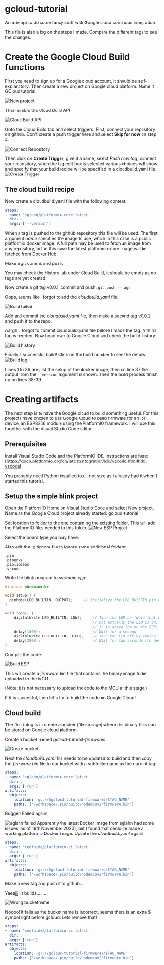 # gcloud-tutorial
An attempt to do some fancy stuff with Google cloud continous integration.

This file is also a log on the steps I made. Compare the different tags to see the changes.

# Create the Google Cloud Build functions
First you need to sign up for a Google cloud account, it should be self-explanatory.
Then create a new project on Google cloud platform. Name it GCloud tutorial.

![New project](img/new_project.png)

Then enable the Cloud Build API

![Cloud Build API](img/cloud_build_api.png)

Goto the Cloud Build tab and select triggers. First, connect your repository on github. Don't create a push trigger here and select **Skip for now** on step 4.

![Connect Repository](img/connect_repository.png)

Then click on **Create Trigger**, give it a name, select *Push new tag*, connect your repository, when the tag edit box is selected various choices will show and specify that your build recipe will be specified in a cloudbuild.yaml file.
![Create Trigger](img/create_trigger.png)

## The cloud build recipe
Now create a cloudbuild.yaml file with the following content:
```yaml
steps:
- name: 'sglahn/platformio-core:latest'  
  dir: .
  args: ['--version']
```
When a tag is pushed to the github repository this file will be used. The first argument *name* specifies the image to use, which in this case is a public platformio docker image. A full path may be used to fetch an image from any repository, but in this case the latest platformio-core image will be fetched from Docker Hub.

Make a git commit and push.

You may check the History tab under Cloud Build, it should be empty as no tags are yet created.

Now create a git tag v0.0.1, commit and push. ``git push --tags``

Oops, seems like I forgot to add the *cloudbuild.yaml* file!

![Build failed](img/build_failed.png)

Add and commit the *cloudbuild.yaml* file, then make a second tag v0.0.2 and push it to the repo.

Aargh, I forgot to commit cloudbuild.yaml file before I made the tag. A third tag is needed. Now head over to Google Cloud and check the build history:

![Build history](img/build_history.png)

Finally a successful build! Click on the build number to see the details:
![Build log](img/build_log.png)

Lines 1 to 36 are just the setup of the docker image, then on line 37 the output from the ``--version`` argument is shown. Then the build process finish up on lines 38-39.

# Creating artifacts

The next step is to have the Google cloud to build something useful. For this project I have chosen to use Google Cloud to build firmware for an IoT-device, an ESP8266 module using the PlatformIO framework. I will use this together with the Visual Studio Code editor.

## Prerequisites
Install Visual Studio Code and the PlatformIO IDE. Instructions are here:
[https://docs.platformio.org/en/latest/integration/ide/vscode.html#ide-vscode]

You probably need Python installed too... not sure as I already had it when I started this tutorial.

## Setup the simple blink project

Open the PlatformIO Home on Visual Studio Code and select New project. Name as the Google Cloud project already started: gcloud-tutorial

Set location to folder to the one containing the existing folder. This will add the PlatformIO files needed to this folder.
![New ESP Project](img/new_esp_project.png)

Select the board type you may have.

Also edit the .gitignore file to ignore some additional folders:
```
.pio
.pioenvs
.piolibdeps
.vscode
```
Write the blink program to *src/main.cpp*:
```cpp
#include <Arduino.h>

void setup() {
  pinMode(LED_BUILTIN, OUTPUT);     // Initialize the LED_BUILTIN pin as an output
}

void loop() {
    digitalWrite(LED_BUILTIN, LOW);     // Turn the LED on (Note that LOW is the voltage level
                                        // but actually the LED is on; this is because 
                                        // it is acive low on the ESP)
    delay(1000);                        // Wait for a second
    digitalWrite(LED_BUILTIN, HIGH);    // Turn the LED off by making the voltage HIGH
    delay(2000);                        // Wait for two seconds (to demonstrate the active low LED)
}
```

Compile the code:

![Build ESP](img/build_esp.png)

This will create a *firmware.bin* file that contains the binary image to be uploaded to the MCU.

(Note: it is not necessary to upload the code to the MCU at this stage.)

If it is succesful, then let's try to build the code on Google Cloud!

## Cloud build

The first thing is to create a bucket (file storage) where the binary files can be stored on Google cloud platform.

Create a bucket named *gcloud-tutorial-firmwares*

![Create bucket](img/create_bucket.png) 

Next the *cloudbuild.yaml* file needs to be updated to build and then copy the *firmware.bin* file to our bucket with a subfoldername as the current tag:
```yaml
steps:
- name: 'sglahn/platformio-core:latest'  
  dir: .
  args: ['run']  
artifacts: 
  objects: 
    location: 'gs://$gcloud-tutorial-firmwares/$TAG_NAME'
    paths: ['/workspace/.pio/build/nodemcuv2/firmware.bin']
```

Bugger! Failed again! 

![sglahn failed](img/sglahn_failed.png)
Apparently the latest Docker image from sglahn had some issues (as of 19th November 2020), but I found that ceoloide made a working platformio Docker image. Update the *cloudbuild.yaml* again!
```yaml
steps:
- name: 'ceoloide/platformio-ci:latest'  
  dir: .
  args: ['run']  
artifacts: 
  objects: 
    location: 'gs://$gcloud-tutorial-firmwares/$TAG_NAME'
    paths: ['/workspace/.pio/build/nodemcuv2/firmware.bin']
```

Make a new tag and push it to github...

Yaeajjj! It builds........

![Wrong bucketname](img/wrong_bucketname.png)

Noooo! It fails as the bucket name is incorrect, seems there is an extra $-symbol right before gcloud. Lets remove that!

```yaml
steps:
- name: 'ceoloide/platformio-ci:latest'  
  dir: .
  args: ['run']  
artifacts: 
  objects: 
    location: 'gs://gcloud-tutorial-firmwares/$TAG_NAME'
    paths: ['/workspace/.pio/build/nodemcuv2/firmware.bin']
```
